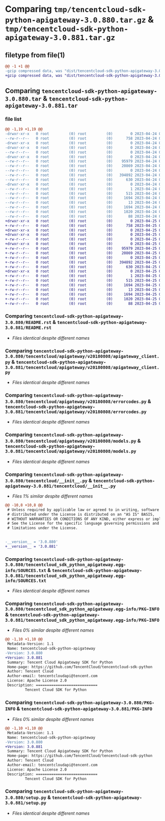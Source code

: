 # Comparing `tmp/tencentcloud-sdk-python-apigateway-3.0.880.tar.gz` & `tmp/tencentcloud-sdk-python-apigateway-3.0.881.tar.gz`

## filetype from file(1)

```diff
@@ -1 +1 @@
-gzip compressed data, was "dist/tencentcloud-sdk-python-apigateway-3.0.880.tar", last modified: Mon Apr 24 02:44:51 2023, max compression
+gzip compressed data, was "dist/tencentcloud-sdk-python-apigateway-3.0.881.tar", last modified: Tue Apr 25 00:21:05 2023, max compression
```

## Comparing `tencentcloud-sdk-python-apigateway-3.0.880.tar` & `tencentcloud-sdk-python-apigateway-3.0.881.tar`

### file list

```diff
@@ -1,19 +1,19 @@
-drwxr-xr-x   0 root         (0) root         (0)        0 2023-04-24 02:44:51.000000 tencentcloud-sdk-python-apigateway-3.0.880/
--rw-r--r--   0 root         (0) root         (0)      758 2023-04-24 02:44:51.000000 tencentcloud-sdk-python-apigateway-3.0.880/README.rst
-drwxr-xr-x   0 root         (0) root         (0)        0 2023-04-24 02:44:51.000000 tencentcloud-sdk-python-apigateway-3.0.880/tencentcloud/
-drwxr-xr-x   0 root         (0) root         (0)        0 2023-04-24 02:44:51.000000 tencentcloud-sdk-python-apigateway-3.0.880/tencentcloud/apigateway/
--rw-r--r--   0 root         (0) root         (0)        0 2023-04-24 02:44:51.000000 tencentcloud-sdk-python-apigateway-3.0.880/tencentcloud/apigateway/__init__.py
-drwxr-xr-x   0 root         (0) root         (0)        0 2023-04-24 02:44:51.000000 tencentcloud-sdk-python-apigateway-3.0.880/tencentcloud/apigateway/v20180808/
--rw-r--r--   0 root         (0) root         (0)    95979 2023-04-24 02:44:51.000000 tencentcloud-sdk-python-apigateway-3.0.880/tencentcloud/apigateway/v20180808/apigateway_client.py
--rw-r--r--   0 root         (0) root         (0)    20869 2023-04-24 02:44:51.000000 tencentcloud-sdk-python-apigateway-3.0.880/tencentcloud/apigateway/v20180808/errorcodes.py
--rw-r--r--   0 root         (0) root         (0)        0 2023-04-24 02:44:51.000000 tencentcloud-sdk-python-apigateway-3.0.880/tencentcloud/apigateway/v20180808/__init__.py
--rw-r--r--   0 root         (0) root         (0)   394892 2023-04-24 02:44:51.000000 tencentcloud-sdk-python-apigateway-3.0.880/tencentcloud/apigateway/v20180808/models.py
--rw-r--r--   0 root         (0) root         (0)      630 2023-04-24 02:44:51.000000 tencentcloud-sdk-python-apigateway-3.0.880/tencentcloud/__init__.py
-drwxr-xr-x   0 root         (0) root         (0)        0 2023-04-24 02:44:51.000000 tencentcloud-sdk-python-apigateway-3.0.880/tencentcloud_sdk_python_apigateway.egg-info/
--rw-r--r--   0 root         (0) root         (0)        1 2023-04-24 02:44:51.000000 tencentcloud-sdk-python-apigateway-3.0.880/tencentcloud_sdk_python_apigateway.egg-info/dependency_links.txt
--rw-r--r--   0 root         (0) root         (0)      515 2023-04-24 02:44:51.000000 tencentcloud-sdk-python-apigateway-3.0.880/tencentcloud_sdk_python_apigateway.egg-info/SOURCES.txt
--rw-r--r--   0 root         (0) root         (0)     1694 2023-04-24 02:44:51.000000 tencentcloud-sdk-python-apigateway-3.0.880/tencentcloud_sdk_python_apigateway.egg-info/PKG-INFO
--rw-r--r--   0 root         (0) root         (0)       13 2023-04-24 02:44:51.000000 tencentcloud-sdk-python-apigateway-3.0.880/tencentcloud_sdk_python_apigateway.egg-info/top_level.txt
--rw-r--r--   0 root         (0) root         (0)     1694 2023-04-24 02:44:51.000000 tencentcloud-sdk-python-apigateway-3.0.880/PKG-INFO
--rw-r--r--   0 root         (0) root         (0)     1020 2023-04-24 02:44:51.000000 tencentcloud-sdk-python-apigateway-3.0.880/setup.py
--rw-r--r--   0 root         (0) root         (0)       88 2023-04-24 02:44:51.000000 tencentcloud-sdk-python-apigateway-3.0.880/setup.cfg
+drwxr-xr-x   0 root         (0) root         (0)        0 2023-04-25 00:21:05.000000 tencentcloud-sdk-python-apigateway-3.0.881/
+-rw-r--r--   0 root         (0) root         (0)      758 2023-04-25 00:21:04.000000 tencentcloud-sdk-python-apigateway-3.0.881/README.rst
+drwxr-xr-x   0 root         (0) root         (0)        0 2023-04-25 00:21:05.000000 tencentcloud-sdk-python-apigateway-3.0.881/tencentcloud/
+drwxr-xr-x   0 root         (0) root         (0)        0 2023-04-25 00:21:05.000000 tencentcloud-sdk-python-apigateway-3.0.881/tencentcloud/apigateway/
+-rw-r--r--   0 root         (0) root         (0)        0 2023-04-25 00:21:04.000000 tencentcloud-sdk-python-apigateway-3.0.881/tencentcloud/apigateway/__init__.py
+drwxr-xr-x   0 root         (0) root         (0)        0 2023-04-25 00:21:05.000000 tencentcloud-sdk-python-apigateway-3.0.881/tencentcloud/apigateway/v20180808/
+-rw-r--r--   0 root         (0) root         (0)    95979 2023-04-25 00:21:04.000000 tencentcloud-sdk-python-apigateway-3.0.881/tencentcloud/apigateway/v20180808/apigateway_client.py
+-rw-r--r--   0 root         (0) root         (0)    20869 2023-04-25 00:21:04.000000 tencentcloud-sdk-python-apigateway-3.0.881/tencentcloud/apigateway/v20180808/errorcodes.py
+-rw-r--r--   0 root         (0) root         (0)        0 2023-04-25 00:21:04.000000 tencentcloud-sdk-python-apigateway-3.0.881/tencentcloud/apigateway/v20180808/__init__.py
+-rw-r--r--   0 root         (0) root         (0)   394892 2023-04-25 00:21:04.000000 tencentcloud-sdk-python-apigateway-3.0.881/tencentcloud/apigateway/v20180808/models.py
+-rw-r--r--   0 root         (0) root         (0)      630 2023-04-25 00:21:04.000000 tencentcloud-sdk-python-apigateway-3.0.881/tencentcloud/__init__.py
+drwxr-xr-x   0 root         (0) root         (0)        0 2023-04-25 00:21:05.000000 tencentcloud-sdk-python-apigateway-3.0.881/tencentcloud_sdk_python_apigateway.egg-info/
+-rw-r--r--   0 root         (0) root         (0)        1 2023-04-25 00:21:05.000000 tencentcloud-sdk-python-apigateway-3.0.881/tencentcloud_sdk_python_apigateway.egg-info/dependency_links.txt
+-rw-r--r--   0 root         (0) root         (0)      515 2023-04-25 00:21:05.000000 tencentcloud-sdk-python-apigateway-3.0.881/tencentcloud_sdk_python_apigateway.egg-info/SOURCES.txt
+-rw-r--r--   0 root         (0) root         (0)     1694 2023-04-25 00:21:05.000000 tencentcloud-sdk-python-apigateway-3.0.881/tencentcloud_sdk_python_apigateway.egg-info/PKG-INFO
+-rw-r--r--   0 root         (0) root         (0)       13 2023-04-25 00:21:05.000000 tencentcloud-sdk-python-apigateway-3.0.881/tencentcloud_sdk_python_apigateway.egg-info/top_level.txt
+-rw-r--r--   0 root         (0) root         (0)     1694 2023-04-25 00:21:05.000000 tencentcloud-sdk-python-apigateway-3.0.881/PKG-INFO
+-rw-r--r--   0 root         (0) root         (0)     1020 2023-04-25 00:21:04.000000 tencentcloud-sdk-python-apigateway-3.0.881/setup.py
+-rw-r--r--   0 root         (0) root         (0)       88 2023-04-25 00:21:05.000000 tencentcloud-sdk-python-apigateway-3.0.881/setup.cfg
```

### Comparing `tencentcloud-sdk-python-apigateway-3.0.880/README.rst` & `tencentcloud-sdk-python-apigateway-3.0.881/README.rst`

 * *Files identical despite different names*

### Comparing `tencentcloud-sdk-python-apigateway-3.0.880/tencentcloud/apigateway/v20180808/apigateway_client.py` & `tencentcloud-sdk-python-apigateway-3.0.881/tencentcloud/apigateway/v20180808/apigateway_client.py`

 * *Files identical despite different names*

### Comparing `tencentcloud-sdk-python-apigateway-3.0.880/tencentcloud/apigateway/v20180808/errorcodes.py` & `tencentcloud-sdk-python-apigateway-3.0.881/tencentcloud/apigateway/v20180808/errorcodes.py`

 * *Files identical despite different names*

### Comparing `tencentcloud-sdk-python-apigateway-3.0.880/tencentcloud/apigateway/v20180808/models.py` & `tencentcloud-sdk-python-apigateway-3.0.881/tencentcloud/apigateway/v20180808/models.py`

 * *Files identical despite different names*

### Comparing `tencentcloud-sdk-python-apigateway-3.0.880/tencentcloud/__init__.py` & `tencentcloud-sdk-python-apigateway-3.0.881/tencentcloud/__init__.py`

 * *Files 1% similar despite different names*

```diff
@@ -10,8 +10,8 @@
 # Unless required by applicable law or agreed to in writing, software
 # distributed under the License is distributed on an "AS IS" BASIS,
 # WITHOUT WARRANTIES OR CONDITIONS OF ANY KIND, either express or implied.
 # See the License for the specific language governing permissions and
 # limitations under the License.
 
 
-__version__ = '3.0.880'
+__version__ = '3.0.881'
```

### Comparing `tencentcloud-sdk-python-apigateway-3.0.880/tencentcloud_sdk_python_apigateway.egg-info/SOURCES.txt` & `tencentcloud-sdk-python-apigateway-3.0.881/tencentcloud_sdk_python_apigateway.egg-info/SOURCES.txt`

 * *Files identical despite different names*

### Comparing `tencentcloud-sdk-python-apigateway-3.0.880/tencentcloud_sdk_python_apigateway.egg-info/PKG-INFO` & `tencentcloud-sdk-python-apigateway-3.0.881/tencentcloud_sdk_python_apigateway.egg-info/PKG-INFO`

 * *Files 0% similar despite different names*

```diff
@@ -1,10 +1,10 @@
 Metadata-Version: 1.1
 Name: tencentcloud-sdk-python-apigateway
-Version: 3.0.880
+Version: 3.0.881
 Summary: Tencent Cloud Apigateway SDK for Python
 Home-page: https://github.com/TencentCloud/tencentcloud-sdk-python
 Author: Tencent Cloud
 Author-email: tencentcloudapi@tencent.com
 License: Apache License 2.0
 Description: ============================
         Tencent Cloud SDK for Python
```

### Comparing `tencentcloud-sdk-python-apigateway-3.0.880/PKG-INFO` & `tencentcloud-sdk-python-apigateway-3.0.881/PKG-INFO`

 * *Files 0% similar despite different names*

```diff
@@ -1,10 +1,10 @@
 Metadata-Version: 1.1
 Name: tencentcloud-sdk-python-apigateway
-Version: 3.0.880
+Version: 3.0.881
 Summary: Tencent Cloud Apigateway SDK for Python
 Home-page: https://github.com/TencentCloud/tencentcloud-sdk-python
 Author: Tencent Cloud
 Author-email: tencentcloudapi@tencent.com
 License: Apache License 2.0
 Description: ============================
         Tencent Cloud SDK for Python
```

### Comparing `tencentcloud-sdk-python-apigateway-3.0.880/setup.py` & `tencentcloud-sdk-python-apigateway-3.0.881/setup.py`

 * *Files identical despite different names*

